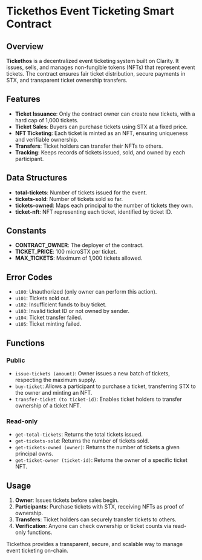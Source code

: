 # Tickethos Event Ticketing Smart Contract

## Overview

**Tickethos** is a decentralized event ticketing system built on Clarity. It issues, sells, and manages non-fungible tokens (NFTs) that represent event tickets. The contract ensures fair ticket distribution, secure payments in STX, and transparent ticket ownership transfers.

## Features

* **Ticket Issuance**: Only the contract owner can create new tickets, with a hard cap of 1,000 tickets.
* **Ticket Sales**: Buyers can purchase tickets using STX at a fixed price.
* **NFT Ticketing**: Each ticket is minted as an NFT, ensuring uniqueness and verifiable ownership.
* **Transfers**: Ticket holders can transfer their NFTs to others.
* **Tracking**: Keeps records of tickets issued, sold, and owned by each participant.

## Data Structures

* **total-tickets**: Number of tickets issued for the event.
* **tickets-sold**: Number of tickets sold so far.
* **tickets-owned**: Maps each principal to the number of tickets they own.
* **ticket-nft**: NFT representing each ticket, identified by ticket ID.

## Constants

* **CONTRACT\_OWNER**: The deployer of the contract.
* **TICKET\_PRICE**: 100 microSTX per ticket.
* **MAX\_TICKETS**: Maximum of 1,000 tickets allowed.

## Error Codes

* `u100`: Unauthorized (only owner can perform this action).
* `u101`: Tickets sold out.
* `u102`: Insufficient funds to buy ticket.
* `u103`: Invalid ticket ID or not owned by sender.
* `u104`: Ticket transfer failed.
* `u105`: Ticket minting failed.

## Functions

### Public

* `issue-tickets (amount)`: Owner issues a new batch of tickets, respecting the maximum supply.
* `buy-ticket`: Allows a participant to purchase a ticket, transferring STX to the owner and minting an NFT.
* `transfer-ticket (to ticket-id)`: Enables ticket holders to transfer ownership of a ticket NFT.

### Read-only

* `get-total-tickets`: Returns the total tickets issued.
* `get-tickets-sold`: Returns the number of tickets sold.
* `get-tickets-owned (owner)`: Returns the number of tickets a given principal owns.
* `get-ticket-owner (ticket-id)`: Returns the owner of a specific ticket NFT.

## Usage

1. **Owner**: Issues tickets before sales begin.
2. **Participants**: Purchase tickets with STX, receiving NFTs as proof of ownership.
3. **Transfers**: Ticket holders can securely transfer tickets to others.
4. **Verification**: Anyone can check ownership or ticket counts via read-only functions.

Tickethos provides a transparent, secure, and scalable way to manage event ticketing on-chain.
